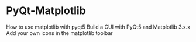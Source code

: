 # PyQt-Matplotlib
How to use matplotlib with pyqt5 
Build a GUI with PyQt5 and Matplotlib 3.x.x  
Add your own icons in the matplotlib toolbar

